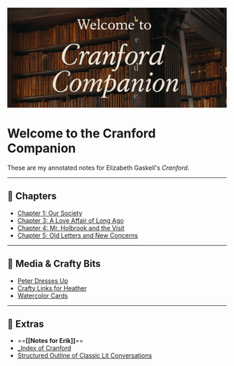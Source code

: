![Welcome to the Cranford Companion](./media/banner-cranford-library.png)

# Welcome to the Cranford Companion

These are my annotated notes for Elizabeth Gaskell's *Cranford*.

---

## 📘 Chapters

- [Chapter 1: Our Society](./001-Cranford-Librivox-+-all-summaries)
- [Chapter 3: A Love Affair of Long Ago](./003-CRANFORD-Ch-3---681---ANNIVERSARY)
- [Chapter 4: Mr. Holbrook and the Visit](./004-CRANFORD-Ch-4---682)
- [Chapter 5: Old Letters and New Concerns](./005-Cranford-Ch-5)

---

## 🎨 Media & Crafty Bits

- [Peter Dresses Up](./cranford-media/20-Use-when-Peter-Dresses-Up)
- [Crafty Links for Heather](./cranford-media/999-Cranford-Crafty-Bits-links-for-Heather)
- [Watercolor Cards](./cranford-media/999-maybe-use-CraftLit-Watercolor-Cards)

---

## 🧶 Extras

- ==**[[Notes for Erik]]**==
- [_Index of Cranford](./_Index_of_Cranford)
- [Structured Outline of Classic Lit Conversations](./cranford-media/999-Maybe-use-Structured-Outline-of-Classic-Literature-Conversations)
